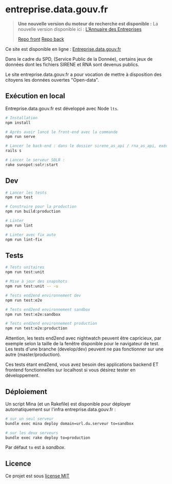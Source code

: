 # entreprise.data.gouv.fr

> **Une nouvelle version du moteur de recherche est disponible :**
>  La nouvelle version disponible ici : [L’Annuaire des Entreprises](https://annuaire-entreprises.data.gouv.fr)
>
>  [Repo front](https://github.com/etalab/annuaire-entreprises.data.gouv.fr)
>  [Repo back](https://github.com/etalab/api-annuaire-entreprises)

Ce site est disponible en ligne : [Entreprise.data.gouv.fr](https://entreprise.data.gouv.fr)

Dans le cadre du SPD, (Service Public de la Donnée), certains jeux de données
dont les fichiers SIRENE et RNA sont devenus publics.

Le site entreprise.data.gouv.fr a pour vocation de mettre à disposition des citoyens les données ouvertes "Open-data".


## Exécution en local

Entreprise.data.gouv.fr est développé avec Node `lts`.

``` bash
# Installation
npm install

# Aprés avoir lancé le front-end avec la commande
npm run serve

# Lancer le back-end : dans le dossier sirene_as_api / rna_as_api, exécuter :
rails s

# Lancer le serveur SOLR :
rake sunspot:solr:start

```

## Dev

``` bash
# Lancer les tests
npm run test

# Construire pour la production
npm run build:production

# Linter
npm run lint

# Linter avec fix auto
npm run lint-fix

```

## Tests

``` bash
# Tests unitaires
npm run test:unit

# Mise à jour des snapshots
npm run test:unit -- -u

# Tests end2end environnement dev
npm run test:e2e

# Tests end2end environnement sandbox
npm run test:e2e:sandbox

# Tests end2end environnement production
npm run test:e2e:production
```
Attention, les tests end2end avec nightwatch peuvent être capricieux, par exemple selon la taille de la fenêtre disponible pour le navigateur de test.
Les tests d'une branche (develop/dev) peuvent ne pas fonctionner sur une autre (master/production).

Ces tests étant end2end, vous avez besoin des applications backend ET frontend fonctionnelles sur localhost si vous désirez tester en développement.

## Déploiement

Un script Mina (et un Rakefile) est disponible pour déployer automatiquement sur l'infra entreprise.data.gouv.fr :
``` bash
# sur un seul serveur
bundle exec mina deploy domain=url.du.serveur to=sandbox

# sur les deux serveurs
bundle exec rake deploy to=production
```

Par défaut `to` est à _sandbox_.

## Licence

Ce projet est sous [license MIT](https://fr.wikipedia.org/wiki/Licence_MIT)
